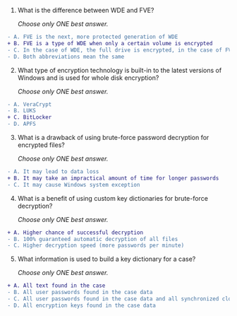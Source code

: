 1. What is the difference between WDE and FVE?

   _Choose only ONE best answer._
```diff
- A. FVE is the next, more protected generation of WDE
+ B. FVE is a type of WDE when only a certain volume is encrypted
- C. In the case of WDE, the full drive is encrypted, in the case of FVE every file is encrypted
- D. Both abbreviations mean the same
```
2. What type of encryption technology is built-in to the latest versions of Windows and is used for whole disk encryption?

   _Choose only ONE best answer._
```diff
- A. VeraCrypt
- B. LUKS
+ C. BitLocker
- D. APFS
```
3. What is a drawback of using brute-force password decryption for encrypted files?

   _Choose only ONE best answer._
```diff
- A. It may lead to data loss
+ B. It may take an impractical amount of time for longer passwords
- C. It may cause Windows system exception
```
4. What is a benefit of using custom key dictionaries for brute-force decryption?

   _Choose only ONE best answer._
```diff
+ A. Higher chance of successful decryption
- B. 100% guaranteed automatic decryption of all files
- C. Higher decryption speed (more passwords per minute)
```
5. What information is used to build a key dictionary for a case? 

   _Choose only ONE best answer._
```diff
+ A. All text found in the case
- B. All user passwords found in the case data
- C. All user passwords found in the case data and all synchronized cloud storage
- D. All encryption keys found in the case data
```